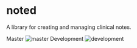 # noted
A library for creating and managing clinical notes.

Master ![master](https://travis-ci.org/geekmdio/noted.svg?branch=master)
Development ![development](https://travis-ci.org/geekmdio/noted.svg?branch=development)